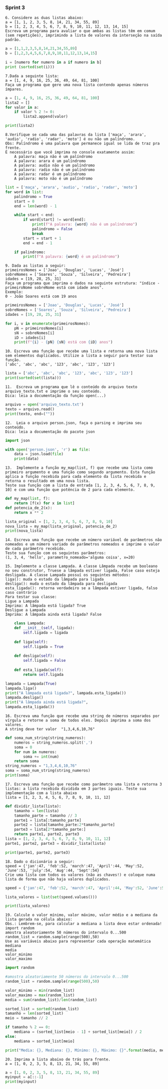 ### Sprint 3

    6. Considere as duas listas abaixo:
    a = [1, 1, 2, 3, 5, 8, 14, 21, 34, 55, 89]
    b = [1, 2, 3, 4, 5, 6, 7, 8, 9, 10, 11, 12, 13, 14, 15]
    Escreva um programa para avaliar o que ambas as listas têm em comum (sem repetições), imprimindo a lista de valores da interseção na saída padrão.
~~~python
a = [1,1,2,3,5,8,14,21,34,55,89]
b = [1,2,3,4,5,6,7,8,9,10,11,12,13,14,15]

i = [numero for numero in a if numero in b]
print (sorted(set(i)))
~~~

    7.Dada a seguinte lista:
    a = [1, 4, 9, 16, 25, 36, 49, 64, 81, 100]
    Faça um programa que gere uma nova lista contendo apenas números ímpares.
~~~python
a = [1, 4, 9, 16, 25, 36, 49, 64, 81, 100]
lista2 = []
for valor in a:
    if valor % 2 != 0:
        lista2.append(valor)

print(lista2)
~~~

    8.Verifique se cada uma das palavras da lista ['maça', 'arara', 'audio', 'radio', 'radar', 'moto'] é ou não um palíndromo.
    Obs: Palíndromo é uma palavra que permanece igual se lida de traz pra frente.
    É necessário que você imprima no console exatamente assim:
        A palavra: maça não é um palíndromo
        A palavra: arara é um palíndromo
        A palavra: audio não é um palíndromo
        A palavra: radio não é um palíndromo
        A palavra: radar é um palíndromo
        A palavra: moto não é um palíndromo
~~~python
list = ['maça', 'arara', 'audio', 'radio', 'radar', 'moto']
for word in list:
    palindromo = True
    start = 0
    end = len(word) - 1  

    while start < end:
        if word[start] != word[end]:
            print(f"A palavra: {word} não é um palíndromo")
            palindromo = False
            break
        start = start + 1
        end = end - 1

    if palindromo:
        print(f"A palavra: {word} é um palíndromo")
~~~

    9. Dada as listas a seguir:
    primeirosNomes = ['Joao', 'Douglas', 'Lucas', 'José']
    sobreNomes = ['Soares', 'Souza', 'Silveira', 'Pedreira']
    idades = [19, 28, 25, 31]
    Faça um programa que imprima o dados na seguinte estrutura: "índice - primeiroNome sobreNome está com idade anos".
    Exemplo:
    0 - João Soares está com 19 anos
~~~python
primeirosNomes = ['Joao', 'Douglas', 'Lucas', 'José']
sobreNomes = ['Soares', 'Souza', 'Silveira', 'Pedreira']
idades = [19, 28, 25, 31]

for i, v in enumerate(primeirosNomes):
    pN = primeirosNomes[i]
    sN = sobreNomes[i]
    iD = idades[i]
    print(f"{i} - {pN} {sN} está com {iD} anos")
~~~

    10. Escreva uma função que recebe uma lista e retorna uma nova lista sem elementos duplicados. Utilize a lista a seguir para testar sua função.
    ['abc', 'abc', 'abc', '123', 'abc', '123', '123']
~~~python
lista = ['abc', 'abc', 'abc', '123', 'abc', '123', '123']
print(sorted(set(lista)))
~~~

    11.  Escreva um programa que lê o conteúdo do arquivo texto arquivo_texto.txt e imprime o seu conteúdo.
    Dica: leia a documentação da função open(...)
~~~python
arquivo = open('arquivo_texto.txt')
texto = arquivo.read()
print(texto, end=(""))
~~~

    12.  Leia o arquivo person.json, faça o parsing e imprima seu conteúdo.
    Dica: leia a documentação do pacote json
~~~python
import json

with open('person.json', 'r') as file:
    data = json.load(file)
    print(data)
~~~

    13.  Implemente a função my_map(list, f) que recebe uma lista como primeiro argumento e uma função como segundo argumento. Esta função aplica a função recebida para cada elemento da lista recebida e retorna o resultado em uma nova lista.
    Teste sua função com a lista de entrada [1, 2, 3, 4, 5, 6, 7, 8, 9, 10] e com uma função que potência de 2 para cada elemento.
~~~python
def my_map(list, f):
    return [f(x) for x in list]
def potencia_de_2(x):
    return x ** 2

lista_original = [1, 2, 3, 4, 5, 6, 7, 8, 9, 10]
nova_lista = my_map(lista_original, potencia_de_2)
print(nova_lista)
~~~

    14. Escreva uma função que recebe um número variável de parâmetros não nomeados e um número variado de parâmetros nomeados e imprime o valor de cada parâmetro recebido.
    Teste sua função com os seguintes parâmetros:
    (1, 3, 4, 'hello', parametro_nomeado='alguma coisa', x=20)

    15. Implemente a classe Lampada. A classe Lâmpada recebe um booleano no seu construtor, Truese a lâmpada estiver ligada, False caso esteja desligada. A classe Lampada possuí os seguintes métodos:
    liga(): muda o estado da lâmpada para ligada
    desliga(): muda o estado da lâmpada para desligada
    esta_ligada(): retorna verdadeiro se a lâmpada estiver ligada, falso caso contrário
    Para testar sua classe:
    Ligue a Lampada
    Imprima: A lâmpada está ligada? True
    Desligue a Lampada
    Imprima: A lâmpada ainda está ligada? False
~~~python
    class Lampada:
    def __init__(self, ligada):
        self.ligada = ligada
        
    def liga(self):
        self.ligada = True
        
    def desliga(self):
        self.ligada = False
        
    def esta_ligada(self):
        return self.ligada

lampada = Lampada(True)
lampada.liga()
print("A lâmpada está ligada?", lampada.esta_ligada())
lampada.desliga()
print("A lâmpada ainda está ligada?", 				   
lampada.esta_ligada())
~~~

    16. Escreva uma função que recebe uma string de números separados por vírgula e retorne a soma de todos eles. Depois imprima a soma dos valores.
    A string deve ter valor  "1,3,4,6,10,76"
~~~python
def soma_num_string(string_numeros):
    numeros = string_numeros.split(',')
    soma = 0
    for num in numeros:
        soma += int(num)
    return soma
string_numeros = "1,3,4,6,10,76"
soma = soma_num_string(string_numeros)
print(soma)
~~~

    17. Escreva uma função que recebe como parâmetro uma lista e retorna 3 listas: a lista recebida dividida em 3 partes iguais. Teste sua implementação com a lista abaixo
    lista = [1, 2, 3, 4, 5, 6, 7, 8, 9, 10, 11, 12]
~~~python
def dividir_lista(lista):
    tamanho = len(lista)
    tamanho_parte = tamanho // 3
    parte1 = lista[:tamanho_parte]
    parte2 = lista[tamanho_parte:2*tamanho_parte]
    parte3 = lista[2*tamanho_parte:]
    return parte1, parte2, parte3
lista = [1, 2, 3, 4, 5, 6, 7, 8, 9, 10, 11, 12]
parte1, parte2, parte3 = dividir_lista(lista)

print(parte1, parte2, parte3)
~~~

    18. Dado o dicionário a seguir:
    speed = {'jan':47, 'feb':52, 'march':47, 'April':44, 'May':52, 'June':53, 'july':54, 'Aug':44, 'Sept':54}
    Crie uma lista com todos os valores (não as chaves!) e coloque numa lista de forma que não haja valores duplicados.
~~~python
speed = {'jan':47, 'feb':52, 'march':47, 'April':44, 'May':52, 'June':53, 'july':54, 'Aug':44, 'Sept':54}

lista_valores = list(set(speed.values()))

print(lista_valores)
~~~

    19. Calcule o valor mínimo, valor máximo, valor médio e a mediana da lista gerada na célula abaixo:
    Obs.: Lembrem-se, para calcular a mediana a lista deve estar ordenada!
    import random
    amostra aleatoriamente 50 números do intervalo 0...500
    random_list = random.sample(range(500),50)
    Use as variáveis abaixo para representar cada operação matemática
    mediana
    media
    valor_minimo
    valor_maximo
~~~python
import random 

#amostra aleatoriamente 50 números do intervalo 0...500
random_list = random.sample(range(500),50)

valor_minimo = min(random_list)
valor_maximo = max(random_list)
media = sum(random_list)/len(random_list)

sorted_list = sorted(random_list)
tamanho = len(sorted_list)
meio = tamanho // 2

if tamanho % 2 == 0:
    mediana = (sorted_list[meio - 1] + sorted_list[meio]) / 2
else:
    mediana = sorted_list[meio]

print("Media: {}, Mediana: {}, Mínimo: {}, Máximo: {}".format(media, mediana, valor_minimo, valor_maximo))
~~~

    20. Imprima a lista abaixo de trás para frente.
    a = [1, 0, 2, 3, 5, 8, 13, 21, 34, 55, 89]
~~~python
a = [1, 0, 2, 3, 5, 8, 13, 21, 34, 55, 89]
myinput = a[::-1]
print(myinput)
~~~
